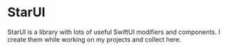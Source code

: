 # StarUI

StarUI is a library with lots of useful SwiftUI modifiers and components.
I create them while working on my projects and collect here.
